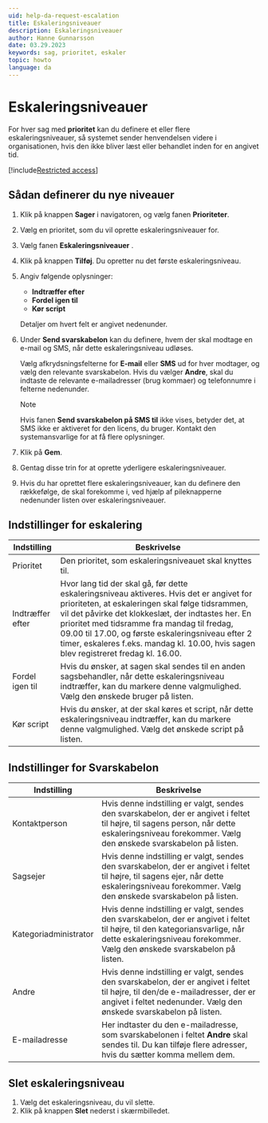 ```yaml
---
uid: help-da-request-escalation
title: Eskaleringsniveauer
description: Eskaleringsniveauer
author: Hanne Gunnarsson
date: 03.29.2023
keywords: sag, prioritet, eskaler
topic: howto
language: da
---
```


# Eskaleringsniveauer

For hver sag med **prioritet** kan du definere et eller flere eskaleringsniveauer, så systemet sender henvendelsen videre i organisationen, hvis den ikke bliver læst eller behandlet inden for en angivet tid.

[!include[Restricted access](../../../learn/includes/note-insufficient-rights.md)]

## Sådan definerer du nye niveauer

1. Klik på knappen **Sager** i navigatoren, og vælg fanen **Prioriteter**.

1. Vælg en prioritet, som du vil oprette eskaleringsniveauer for.

1. Vælg fanen **Eskaleringsniveauer** .

1. Klik på knappen **Tilføj**. Du opretter nu det første eskaleringsniveau.

1. Angiv følgende oplysninger:

    * **Indtræffer efter**
    * **Fordel igen til**
    * **Kør script**

    Detaljer om hvert felt er angivet nedenunder.

1. Under **Send svarskabelon** kan du definere, hvem der skal modtage en e-mail og SMS, når dette eskaleringsniveau udløses.

    Vælg afkrydsningsfelterne for **E-mail** eller **SMS** ud for hver modtager, og vælg den relevante svarskabelon. Hvis du vælger **Andre**, skal du indtaste de relevante e-mailadresser (brug kommaer) og telefonnumre i felterne nedenunder.

    > [!NOTE]
    > Hvis fanen **Send svarskabelon på SMS til** ikke vises, betyder det, at SMS ikke er aktiveret for den licens, du bruger. Kontakt den systemansvarlige for at få flere oplysninger.

1. Klik på **Gem**.

1. Gentag disse trin for at oprette yderligere eskaleringsniveauer.

1. Hvis du har oprettet flere eskaleringsniveauer, kan du definere den rækkefølge, de skal forekomme i, ved hjælp af pileknapperne nedenunder listen over eskaleringsniveauer.

## Indstillinger for eskalering

| Indstilling | Beskrivelse |
|---|---|
| Prioritet | Den prioritet, som eskaleringsniveauet skal knyttes til. |
| Indtræffer efter | Hvor lang tid der skal gå, før dette eskaleringsniveau aktiveres. Hvis det er angivet for prioriteten, at eskaleringen skal følge tidsrammen, vil det påvirke det klokkeslæt, der indtastes her. En prioritet med tidsramme fra mandag til fredag, 09.00 til 17.00, og første eskaleringsniveau efter 2 timer, eskaleres f.eks. mandag kl. 10.00, hvis sagen blev registreret fredag kl. 16.00. |
| Fordel igen til | Hvis du ønsker, at sagen skal sendes til en anden sagsbehandler, når dette eskaleringsniveau indtræffer, kan du markere denne valgmulighed. Vælg den ønskede bruger på listen. |
| Kør script | Hvis du ønsker, at der skal køres et script, når dette eskaleringsniveau indtræffer, kan du markere denne valgmulighed. Vælg det ønskede script på listen. |

## Indstillinger for Svarskabelon

| Indstilling | Beskrivelse |
|---|---|
| Kontaktperson | Hvis denne indstilling er valgt, sendes den svarskabelon, der er angivet i feltet til højre, til sagens person, når dette eskaleringsniveau forekommer. Vælg den ønskede svarskabelon på listen. |
| Sagsejer | Hvis denne indstilling er valgt, sendes den svarskabelon, der er angivet i feltet til højre, til sagens ejer, når dette eskaleringsniveau forekommer. Vælg den ønskede svarskabelon på listen. |
| Kategoriadministrator | Hvis denne indstilling er valgt, sendes den svarskabelon, der er angivet i feltet til højre, til den kategoriansvarlige, når dette eskaleringsniveau forekommer. Vælg den ønskede svarskabelon på listen. |
| Andre | Hvis denne indstilling er valgt, sendes den svarskabelon, der er angivet i feltet til højre, til den/de e-mailadresser, der er angivet i feltet nedenunder. Vælg den ønskede svarskabelon på listen. |
| E-mailadresse | Her indtaster du den e-mailadresse, som svarskabelonen i feltet **Andre** skal sendes til. Du kan tilføje flere adresser, hvis du sætter komma mellem dem. |

## Slet eskaleringsniveau

1. Vælg det eskaleringsniveau, du vil slette.
2. Klik på knappen **Slet** nederst i skærmbilledet.

<!-- Referenced images -->
